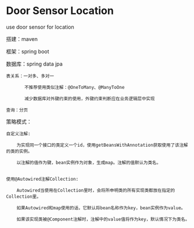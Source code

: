 # Door Sensor Location
use door sensor for location

搭建：maven

框架：spring boot

数据库：spring data jpa

    表关系：一对多、多对一
           
           不推荐使用类似注解：@OneToMany、@ManyToOne
            
           减少数据库对外键约束的使用，外键约束判断应在业务逻辑层中实现
    
    查询：分页
    
策略模式：

    自定义注解:
    
        为实现同一个接口的类定义一个id，使用getBeansWithAnnotation获取使用了该注解的类的实例。
    
        以注解的值作为键，bean实例作为对象，生成map。注解的值默认为类名。
    
    
    使用@Autowired注解Collection:
    
        Autowired当使用在Collection里时，会将所申明类的所有实现类都放在指定的Collection里。
    
        如果Autowired和map使用的话，它默认将bean名称作为key，bean实例作为value。
    
        如果该实现类被@Component注解时，注解中的value值将作为key，默认情况下为类名。

